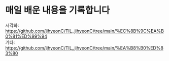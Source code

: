 # 매일 배운 내용을 기록합니다
시각화: https://github.com/jihyeonC/TIL_jihyeonC/tree/main/%EC%8B%9C%EA%B0%81%ED%99%94 <br>
기타: https://github.com/jihyeonC/TIL_jihyeonC/tree/main/%EA%B8%B0%ED%83%80
